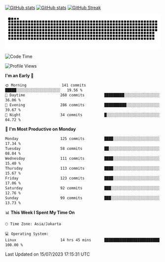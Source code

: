 [![GitHub stats](https://github-readme-stats.vercel.app/api?username=aurelioklv&card_width=500&show_icons=true&rank_icon=github&theme=solarized-dark#gh-dark-mode-only)](https://github.com/anuraghazra/github-readme-stats#gh-dark-mode-only)
[![GitHub stats](https://github-readme-stats.vercel.app/api?username=aurelioklv&card_width=500&show_icons=true&rank_icon=github&theme=buefy#gh-light-mode-only)](https://github.com/anuraghazra/github-readme-stats#gh-light-mode-only)
[![GitHub Streak](https://streak-stats.demolab.com/?user=aurelioklv&card_width=336&theme=solarized-dark)](https://git.io/streak-stats)

<picture>
  <source media="(prefers-color-scheme: dark)" srcset="https://raw.githubusercontent.com/aurelioklv/aurelioklv/snake-output/github-contribution-grid-snake-dark.svg">
  <source media="(prefers-color-scheme: light)" srcset="https://raw.githubusercontent.com/aurelioklv/aurelioklv/snake-output/github-contribution-grid-snake.svg">
  <img alt="github contribution grid snake animation" src="https://raw.githubusercontent.com/aurelioklv/aurelioklv/snake-output/github-contribution-grid-snake.svg">
</picture>

<!--START_SECTION:waka-->
![Code Time](http://img.shields.io/badge/Code%20Time-116%20hrs%2045%20mins-blue)

![Profile Views](http://img.shields.io/badge/Profile%20Views-65-blue)

**I'm an Early 🐤** 

```text
🌞 Morning                141 commits         █████░░░░░░░░░░░░░░░░░░░░   19.56 % 
🌆 Daytime                260 commits         █████████░░░░░░░░░░░░░░░░   36.06 % 
🌃 Evening                286 commits         ██████████░░░░░░░░░░░░░░░   39.67 % 
🌙 Night                  34 commits          █░░░░░░░░░░░░░░░░░░░░░░░░   04.72 % 
```
📅 **I'm Most Productive on Monday** 

```text
Monday                   125 commits         ████░░░░░░░░░░░░░░░░░░░░░   17.34 % 
Tuesday                  58 commits          ██░░░░░░░░░░░░░░░░░░░░░░░   08.04 % 
Wednesday                111 commits         ████░░░░░░░░░░░░░░░░░░░░░   15.40 % 
Thursday                 113 commits         ████░░░░░░░░░░░░░░░░░░░░░   15.67 % 
Friday                   123 commits         ████░░░░░░░░░░░░░░░░░░░░░   17.06 % 
Saturday                 92 commits          ███░░░░░░░░░░░░░░░░░░░░░░   12.76 % 
Sunday                   99 commits          ███░░░░░░░░░░░░░░░░░░░░░░   13.73 % 
```


📊 **This Week I Spent My Time On** 

```text
🕑︎ Time Zone: Asia/Jakarta

💻 Operating System: 
Linux                    14 hrs 45 mins      █████████████████████████   100.00 % 
```


 Last Updated on 15/07/2023 17:15:31 UTC
<!--END_SECTION:waka-->
